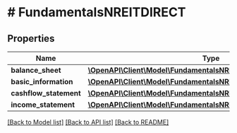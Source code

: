 # # FundamentalsNREITDIRECT

## Properties

Name | Type | Description | Notes
------------ | ------------- | ------------- | -------------
**balance_sheet** | [**\OpenAPI\Client\Model\FundamentalsNREITDIRECTBalanceSheet**](FundamentalsNREITDIRECTBalanceSheet.md) |  | [optional]
**basic_information** | [**\OpenAPI\Client\Model\FundamentalsNREITDIRECTBasicInformation**](FundamentalsNREITDIRECTBasicInformation.md) |  | [optional]
**cashflow_statement** | [**\OpenAPI\Client\Model\FundamentalsNREITDIRECTCashflowStatement**](FundamentalsNREITDIRECTCashflowStatement.md) |  | [optional]
**income_statement** | [**\OpenAPI\Client\Model\FundamentalsNREITDIRECTIncomeStatement**](FundamentalsNREITDIRECTIncomeStatement.md) |  | [optional]

[[Back to Model list]](../../README.md#models) [[Back to API list]](../../README.md#endpoints) [[Back to README]](../../README.md)
